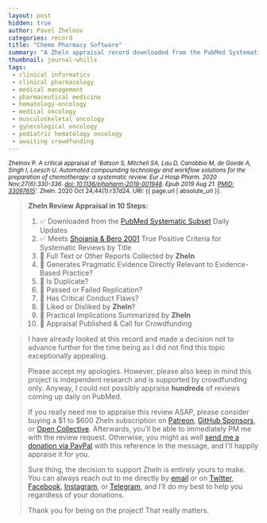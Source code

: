 ```yaml
---
layout: post
hidden: true
author: Pavel Zhelnov
categories: record
title: "Chemo Pharmacy Software"
summary: "A Zheln appraisal record downloaded from the PubMed Systematic Subset daily updates."
thumbnail: journal-whills
tags:
 - clinical informatics
 - clinical pharmacology
 - medical management
 - pharmaceutical medicine
 - hematology-oncology
 - medical oncology
 - musculoskeletal oncology
 - gynecological oncology
 - pediatric hematology oncology
 - awaiting crowdfunding
---
```


<small id="citation">Zhelnov P. A critical appraisal of _‘Batson S, Mitchell SA, Lau D, Canobbio M, de Goede A, Singh I, Loesch U. Automated compounding technology and workflow solutions for the preparation of chemotherapy: a systematic review. Eur J Hosp Pharm. 2020 Nov;27(6):330-336. [doi: 10.1136/ejhpharm-2019-001948](https://doi.org/10.1136/ejhpharm-2019-001948). Epub 2019 Aug 21. [PMID: 33097615](https://pubmed.gov/33097615)’._ Zheln. 2020 Oct 24;44(1):r37d24. URI: {{ page.url | absolute_url }}.</small>

> **Zheln Review Appraisal in 10 Steps:**
>
> 1. ✅ Downloaded from the [PubMed Systematic Subset](https://github.com/p1m-ortho/qs-global-ortho-search-queries/blob/global-sr-query/README.md) Daily Updates
> 2. ✅ Meets [Shojania & Bero 2001](https://www.researchgate.net/publication/11820967_Taking_Advantage_of_the_Explosion_of_Systematic_Reviews_An_Efficient_MEDLINE_Search_Strategy) True Positive Criteria for Systematic Reviews by Title
> 3. 🔄 Full Text or Other Reports Collected by **Zheln**
> 4. 🔄 Generates Pragmatic Evidence Directly Relevant to Evidence-Based Practice?
> 5. 🔄 Is Duplicate?
> 6. 🔄 Passed or Failed Replication?
> 7. 🔄 Has Critical Conduct Flaws?
> 8. 🔄 Liked or Disliked by **Zheln**?
> 9. 🔄 Practical Implications Summarized by **Zheln**
> 10. 🔄 Appraisal Published & Call for Crowdfunding

> I have already looked at this record and made a decision not to advance further for the time being as I did not find this topic exceptionally appealing.
>
> Please accept my apologies. However, please also keep in mind this project is independent research and is supported by crowdfunding only. Anyway, I could not possibly appraise **hundreds** of reviews coming up daily on PubMed.
> 
> If you really need me to appraise this review ASAP, please consider buying a $1 to $600 Zheln subscription on [Patreon](https://patreon.com/zheln), [GitHub Sponsors](https://github.com/sponsors/drzhelnov), or [Open Collective](https://opencollective.com/zheln). Afterwards, you’ll be able to immediately PM me with the review request. Otherwise, you might as well [send me a donation via PayPal](https://paypal.me/pjelnov) with this reference in the message, and I’ll happily appraise it for you.
> 
> Sure thing, the decision to support Zheln is entirely yours to make. You can always reach out to me directly by [email](mailto:pavel@zheln.com) or on [Twitter](https://twitter.com/drzhelnov), [Facebook](https://facebook.com/drzhelnov), [Instagram](https://instagram.com/igzheln), or [Telegram](https://t.me/drzhelnov), and I’ll do my best to help you regardless of your donations.
> 
> Thank you for being on the project! That really matters.

